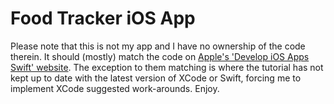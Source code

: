 #  Food Tracker iOS App

Please note that this is not my app and I have no ownership of the code therein. It should (mostly) match the code on [Apple's 'Develop iOS Apps Swift' website](https://developer.apple.com/library/archive/referencelibrary/GettingStarted/DevelopiOSAppsSwift/index.html). The exception to them matching is where the tutorial has not kept up to date with the latest version of XCode or Swift, forcing me to implement XCode suggested work-arounds. Enjoy.
